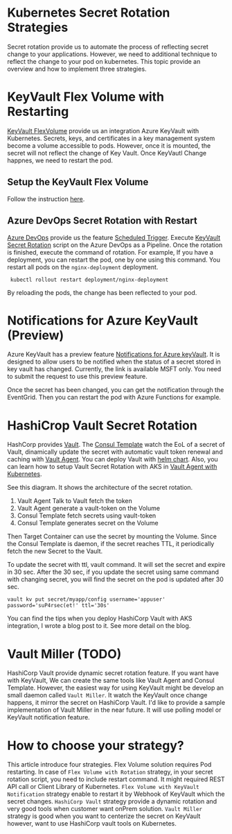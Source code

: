 # Kubernetes Secret Rotation Strategies

Secret rotation provide us to automate the process of reflecting secret change to your applications. However, we need to additional technique to 
reflect the change to your pod on kubernetes. 
This topic provide an overview and how to implement three strategies. 

# KeyVault Flex Volume with Restarting 

[KeyVault FlexVolume](https://github.com/Azure/kubernetes-keyvault-flexvol) provide us an integration Azure KeyVault with Kubernetes. Secrets, keys, and certificates in a key management system become a volume accessible to pods. 
However, once it is mounted, the secret will not reflect the change of Key Vault. Once KeyVautl Change happnes, we need to restart the pod. 


## Setup the KeyVault Flex Volume

Follow the instruction [here](https://github.com/Azure/kubernetes-keyvault-flexvol). 

## Azure DevOps Secret Rotation with Restart

[Azure DevOps](https://azure.microsoft.com/en-us/services/devops/) provide us the feature [Scheduled Trigger](https://docs.microsoft.com/en-us/azure/devops/pipelines/build/triggers?view=azure-devops&tabs=yaml#scheduled-triggers).
Execute [KeyVault Secret Rotation](KV_secret_rotation.md) script on the Azure DevOps as a Pipeline. Once the rotation is finished, execute the command of rotation. 
For example, If you have a deployment, you can restart the pod, one by one using this command. You restart all pods on the `nginx-deployment` deployment. 

```
 kubectl rollout restart deployment/nginx-deployment
```

By reloading the pods, the change has been reflected to your pod. 

# Notifications for Azure KeyVault (Preview)

Azure KeyVault has a preview feature [Notifications for Azure keyVault](https://keyvaultdocs.azurewebsites.net/KeyVault/Notifications/OnBoarding.html). It is designed to allow users to be notified when the status of a secret stored in key vault has changed.
Currently, the link is available MSFT only. You need to submit the request to use this preview feature. 

Once the secret has been changed, you can get the notification through the EventGrid. Then you can restart the pod with Azure Functions for example. 

# HashiCrop Vault Secret Rotation

HashCorp provides [Vault](https://www.vaultproject.io). The [Consul Template](https://learn.hashicorp.com/consul/developer-configuration/consul-template) watch the EoL of a secret of Vault, 
dinamically update the secret with automatic vault token renewal and caching with [Vault Agent](https://www.vaultproject.io/docs/agent/). You can deploy Vault with [helm chart](https://www.hashicorp.com/blog/announcing-the-vault-helm-chart).  Also, you can learn how to setup Vault Secret Rotation with 
AKS in [Vault Agent with Kubernetes](https://learn.hashicorp.com/vault/identity-access-management/vault-agent-k8s#azure-kubernetes-service-cluster).

See this diagram. It shows the architecture of the secret rotation. 

1. Vault Agent Talk to Vault fetch the token
2. Vault Agent generate a vault-token on the Volume
3. Consul Template fetch secrets using vault-token
4. Consul Template generates secret on the Volume

Then Target Container can use the secret by mounting the Volume. Since the Consul Template is daemon, if the secret reaches TTL, it periodically fetch 
the new Secret to the Vault. 


To update the secret with ttl, vault command. It will set the secret and expire in 30 sec. After the 30 sec, if you update the secret using same command with changing secret, 
you will find the secret on the pod is updated after 30 sec.

```
vault kv put secret/myapp/config username='appuser' password='suP4rsec(et!' ttl='30s'
```

You can find the tips when you deploy HashiCorp Vault with AKS integration, I wrote a blog post to it. 
See more detail on the blog. 

# Vault Miller (TODO)

HashiCorp Vault provide dynamic secret rotation feature. If you want have with KeyVault, We can create the same tools like Vault Agent and Consul Template. 
However, the easiest way for using KeyVault might be develop an small daemon called `Vault Miller`. It watch the KeyVault once change happens, it mirror the secret on HashiCorp Vault. 
I'd like to provide a sample implementation of Vault Miller in the near future. It will use polling model or KeyVault notification feature. 


# How to choose your strategy?

This article introduce four strategies. Flex Volume solution requires Pod restarting. In case of `Flex Volume with Rotation` strategy, in your secret rotation script, 
you need to include restart command. It might required REST API call or Client Library of Kubernetes. `Flex Volume with KeyVault Notification` strategy enable to restart it by Webhook of KeyVault which the secret changes.
`HashiCorp Vault` strategy provide a dynamic rotation and very good tools when customer want onPrem solution. `Vault Miller` strategy is good when you want to centerize the secret on KeyVault however, 
want to use HashiCorp vault tools on Kubernetes. 





